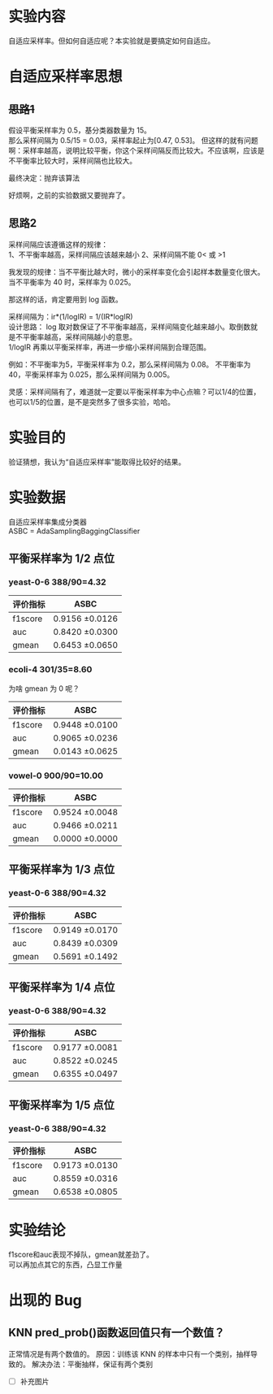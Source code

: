 # 实验内容   
自适应采样率。但如何自适应呢？本实验就是要搞定如何自适应。  

# 自适应采样率思想
## ~~思路1~~   
假设平衡采样率为 0.5，基分类器数量为 15。   
那么采样间隔为 0.5/15 = 0.03，采样率起止为[0.47, 0.53]。
但这样的就有问题啊：采样率越高，说明比较平衡，你这个采样间隔反而比较大。不应该啊，应该是不平衡率比较大时，采样间隔也比较大。

最终决定：抛弃该算法

好烦啊，之前的实验数据又要抛弃了。

## 思路2
采样间隔应该遵循这样的规律：   
1、不平衡率越高，采样间隔应该越来越小 
2、采样间隔不能 0< 或 >1   

我发现的规律：当不平衡比越大时，微小的采样率变化会引起样本数量变化很大。   
当不平衡率为 40 时，采样率为 0.025。   

那这样的话，肯定要用到 log 函数。   

采样间隔为：ir*(1/logIR) = 1/(IR*logIR)   
设计思路：
log 取对数保证了不平衡率越高，采样间隔变化越来越小。取倒数就是不平衡率越高，采样间隔越小的意思。   
1/logIR 再乘以平衡采样率，再进一步缩小采样间隔到合理范围。   
   

例如：不平衡率为5，平衡采样率为 0.2，那么采样间隔为 0.08。
不平衡率为 40，平衡采样率为 0.025，那么采样间隔为 0.005。  

灵感：采样间隔有了，难道就一定要以平衡采样率为中心点嘛？可以1/4的位置，也可以1/5的位置，是不是突然多了很多实验，哈哈。




# 实验目的
验证猜想，我认为“自适应采样率”能取得比较好的结果。   

# 实验数据
自适应采样率集成分类器   
ASBC = AdaSamplingBaggingClassifier

## 平衡采样率为 1/2 点位
### yeast-0-6 388/90=4.32
|  评价指标  | ASBC |
|  ----     | ----             |
|f1score    |0.9156 ±0.0126    |
|auc        |0.8420 ±0.0300    |
|gmean      |0.6453 ±0.0650    |

### ecoli-4 301/35=8.60
为啥 gmean 为 0 呢？    

|  评价指标  | ASBC |
|  ----     | ----             |
|f1score    |0.9448 ±0.0100    |
|auc        |0.9065 ±0.0236   |
|gmean      |0.0143 ±0.0625    |

### vowel-0 900/90=10.00
|  评价指标  | ASBC |
|  ----     | ----             |
|f1score    |0.9524 ±0.0048    |
|auc        |0.9466 ±0.0211   |
|gmean      |0.0000 ±0.0000    |




## 平衡采样率为 1/3 点位
### yeast-0-6 388/90=4.32
|  评价指标  | ASBC |
|  ----     | ----             |
|f1score    |0.9149 ±0.0170   |
|auc        |0.8439 ±0.0309    |
|gmean      |0.5691 ±0.1492    |




## 平衡采样率为 1/4 点位
### yeast-0-6 388/90=4.32
|  评价指标  | ASBC |
|  ----     | ----             |
|f1score    |0.9177 ±0.0081   |
|auc        |0.8522 ±0.0245    |
|gmean      |0.6355 ±0.0497    |




## 平衡采样率为 1/5 点位
### yeast-0-6 388/90=4.32
|  评价指标  | ASBC |
|  ----     | ----             |
|f1score    |0.9173 ±0.0130   |
|auc        |0.8559 ±0.0316    |
|gmean      |0.6538 ±0.0805    |













# 实验结论
f1score和auc表现不掉队，gmean就差劲了。   
可以再加点其它的东西，凸显工作量

# 出现的 Bug
## KNN pred_prob()函数返回值只有一个数值？
正常情况是有两个数值的。
原因：训练该 KNN 的样本中只有一个类别，抽样导致的。
解决办法：平衡抽样，保证有两个类别   
- [ ] 补充图片
